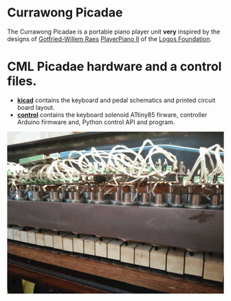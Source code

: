 # Currawong Picadae

The Currawong Picadae is a portable piano player unit __very__ inspired by
the designs of [Gotfried-Willem Raes](https://en.wikipedia.org/wiki/Godfried-Willem_Raes)
[PlayerPiano II](https://logosfoundation.org/instrum_gwr/playerpiano.html) of the [Logos Foundation](https://www.logosfoundation.org/).


# CML Picadae hardware and a control files.

- [__kicad__](kicad/README.md) contains the keyboard and pedal schematics and printed circuit board layout.
- [__control__](control/README.md) contains the keyboard solenoid ATtiny85 firware, controller Arduino firmware and, Python control API and program.

![Picadae](picadae_solenoids_closeup_20191012_2.jpg)

